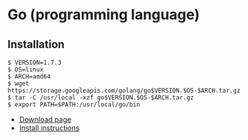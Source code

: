 Go (programming language)
=========================


Installation
------------

```
$ VERSION=1.7.3
$ OS=linux
$ ARCH=amd64
$ wget https://storage.googleapis.com/golang/go$VERSION.$OS-$ARCH.tar.gz
$ tar -C /usr/local -xzf go$VERSION.$OS-$ARCH.tar.gz
$ export PATH=$PATH:/usr/local/go/bin
```

  * [Download page](https://golang.org/dl/)
  * [Install instructions](https://golang.org/doc/install)
